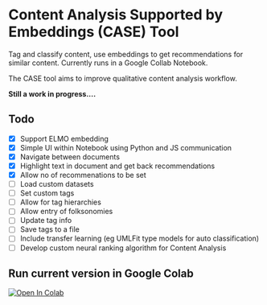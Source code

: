 # Content Analysis Supported by Embeddings (CASE) Tool

Tag and classify content, use embeddings to get recommendations for similar content. Currently runs in a Google Collab Notebook.

The CASE tool aims to improve qualitative content analysis workflow.

**Still a work in progress....**

## Todo

- [x] Support ELMO embedding
- [x] Simple UI within Notebook using Python and JS communication
- [x] Navigate between documents
- [x] Highlight text in document and get back recommendations
- [x] Allow no of recommenations to be set
- [ ] Load custom datasets
- [ ] Set custom tags
- [ ] Allow for tag hierarchies
- [ ] Allow entry of folksonomies
- [ ] Update tag info 
- [ ] Save tags to a file
- [ ] Include transfer learning (eg UMLFit type models for auto classification)
- [ ] Develop custom neural ranking algorithm for Content Analysis

## Run current version in Google Colab

[![Open In Colab](https://colab.research.google.com/assets/colab-badge.svg)](https://colab.research.google.com/github/googlecolab/colabtools/blob/master/CASE_QualContentTool/CASE_Tool_V0.5.ipynb)
